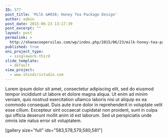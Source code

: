 ```yaml
---
ID: 577
post_title: 'Milk &#038; Honey Tea Package Design'
author: admin
post_date: 2015-06-23 13:17:39
post_excerpt: ""
layout: post
permalink: >
  http://shanacoopersilas.com/wp/index.php/2015/06/23/milk-honey-tea-package-design/
published: true
oni_project_type:
  - singlework-third
slide_template:
  - default
view_project:
  - www.shindiristudio.com
---
```

Lorem ipsum dolor sit amet, consectetur adipiscing elit, sed do eiusmod tempor incididunt ut labore et dolore magna aliqua. Ut enim ad minim veniam, quis nostrud exercitation ullamco laboris nisi ut aliquip ex ea commodo consequat. Duis aute irure dolor in reprehenderit in voluptate velit esse cillum. Excepteur sint occaecat cupidatat non proident, sunt in culpa qui officia deserunt mollit anim id est laborum. Sed ut perspiciatis unde omnis iste natus error sit voluptatem.

[gallery size="full" ids="583,578,579,580,581"]